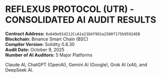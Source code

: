 # REFLEXUS PROTOCOL (UTR) - CONSOLIDATED AI AUDIT RESULTS

**Contract Address:** `0x649e91d212CcA1e21D4f991a2580f175b95924EB`  
**Blockchain:** Binance Smart Chain (BSC)  
**Compiler Version:** Solidity 0.8.30  
**Audit Date:** October 9, 2025  
**Number of AI Auditors:** 5 Major Platforms

Claude AI, ChatGPT (OpenAI), Gemini AI (Google), Grok AI (xAI), and DeepSeek AI.
